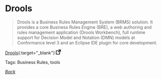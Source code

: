 # Drools

> Drools is a Business Rules Management System (BRMS) solution. It provides a core Business Rules Engine (BRE), a web authoring and rules management application (Drools Workbench), full runtime support for Decision Model and Notation (DMN) models at Conformance level 3 and an Eclipse IDE plugin for core development.

[Drools](https://www.drools.org/){:target="_blank"} ![external redirect](../../img/ext-redir.png)

Tags: Business Rules, tools

[_Back_](../)
